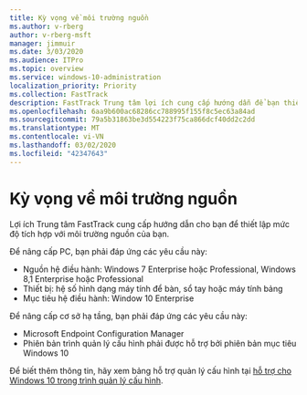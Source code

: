 ```yaml
---
title: Kỳ vọng về môi trường nguồn
ms.author: v-rberg
author: v-rberg-msft
manager: jimmuir
ms.date: 3/03/2020
ms.audience: ITPro
ms.topic: overview
ms.service: windows-10-administration
localization_priority: Priority
ms.collection: FastTrack
description: FastTrack Trung tâm lợi ích cung cấp hướng dẫn để bạn thiết lập mức độ tích hợp với môi trường nguồn của bạn để triển khai Windows 10.
ms.openlocfilehash: 6aa9b600ac68286cc788995f155f8c5ec63a84ad
ms.sourcegitcommit: 79a5b31863be3d554223f75ca866dcf40dd2c2dd
ms.translationtype: MT
ms.contentlocale: vi-VN
ms.lasthandoff: 03/02/2020
ms.locfileid: "42347643"
---
```

# <a name="source-environment-expectations"></a>Kỳ vọng về môi trường nguồn

Lợi ích Trung tâm FastTrack cung cấp hướng dẫn cho bạn để thiết lập mức độ tích hợp với môi trường nguồn của bạn.
  
Để nâng cấp PC, bạn phải đáp ứng các yêu cầu này:

- Nguồn hệ điều hành: Windows 7 Enterprise hoặc Professional, Windows 8,1 Enterprise hoặc Professional
- Thiết bị: hệ số hình dạng máy tính để bàn, sổ tay hoặc máy tính bảng
- Mục tiêu hệ điều hành: Window 10 Enterprise

Để nâng cấp cơ sở hạ tầng, bạn phải đáp ứng các yêu cầu này:   

- Microsoft Endpoint Configuration Manager  
- Phiên bản trình quản lý cấu hình phải được hỗ trợ bởi phiên bản mục tiêu Windows 10

Để biết thêm thông tin, hãy xem bảng hỗ trợ quản lý cấu hình tại [hỗ trợ cho Windows 10 trong trình quản lý cấu hình](https://docs.microsoft.com/sccm/core/plan-design/configs/support-for-windows-10).
  

 